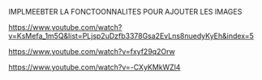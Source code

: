 IMPLMEEBTER LA FONCTOONNALITES POUR AJOUTER LES IMAGES 

https://www.youtube.com/watch?v=KsMefa_1m5Q&list=PLjsp2uDzfb3378Gsa2EvLns8nuedyKyEh&index=5

https://www.youtube.com/watch?v=fxyf29q2Orw



https://www.youtube.com/watch?v=-CXyKMkWZl4